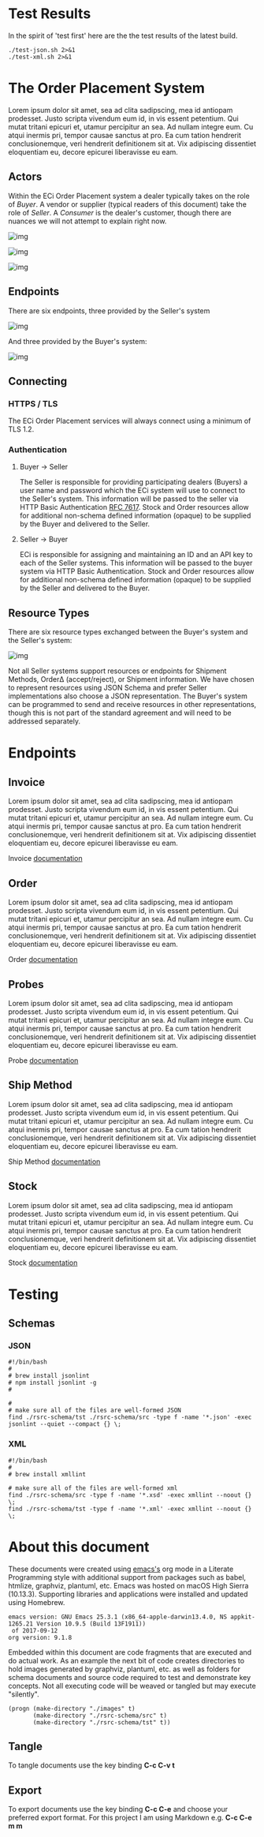 

# Test Results

In the spirit of 'test first' here are the the test results of the latest build.

    ./test-json.sh 2>&1
    ./test-xml.sh 2>&1


# The Order Placement System

Lorem ipsum dolor sit amet, sea ad clita sadipscing, mea id antiopam prodesset. Justo scripta vivendum eum id, in vis essent petentium. Qui mutat tritani epicuri et, utamur percipitur an sea. Ad nullam integre eum. Cu atqui inermis pri, tempor causae sanctus at pro. Ea cum tation hendrerit conclusionemque, veri hendrerit definitionem sit at. Vix adipiscing dissentiet eloquentiam eu, decore epicurei liberavisse eu eam.


## Actors

Within the ECi Order Placement system a dealer typically takes on the role of
*Buyer*. A vendor or supplier (typical readers of this document) take the role of
*Seller*. A *Consumer* is the dealer's customer, though there are nuances we will
not attempt to explain right now.

![img](./images/buyer-usecases.puml.png)

![img](./images/seller-usecases.puml.png)

![img](./images/consumer-usecases.puml.png)


## Endpoints

There are six endpoints, three provided by the Seller's system

![img](./images/sequence-buyer2seller.puml.png)

And three provided by the Buyer's system:

![img](./images/sequence-seller2buyer.puml.png)


## Connecting


### HTTPS / TLS

The ECi Order Placement services will always connect using a minimum of TLS 1.2.


### Authentication

1.  Buyer -> Seller

    The Seller is responsible for providing participating dealers (Buyers) a user name
    and password which the ECi system will use to connect to the Seller's system. This
    information will be passed to the seller via HTTP Basic Authentication [RFC 7617](http://www.rfc-editor.org/info/rfc7617).
    Stock and Order resources allow for additional non-schema defined information
    (opaque) to be supplied by the Buyer and delivered to the Seller.

2.  Seller -> Buyer

    ECi is responsible for assigning and maintaining an ID and an API key to each of
    the Seller systems. This information will be passed to the buyer system via HTTP
    Basic Authentication. Stock and Order resources allow for additional non-schema
    defined information (opaque) to be supplied by the Seller and delivered to the Buyer.


## Resource Types

There are six resource types exchanged between the Buyer's system and the Seller's system:

![img](./images/resource-types.dot.png)

Not all Seller systems support resources or endpoints for Shipment Methods, Order&Delta;
(accept/reject), or Shipment information. We have chosen to represent resources using
JSON Schema and prefer Seller implementations also choose a JSON representation. The
Buyer's system can be programmed to send and receive resources in other representations,
though this is not part of the standard agreement and will need to be addressed separately.


# Endpoints


## Invoice

Lorem ipsum dolor sit amet, sea ad clita sadipscing, mea id antiopam prodesset. Justo scripta vivendum eum id, in vis essent petentium. Qui mutat tritani epicuri et, utamur percipitur an sea. Ad nullam integre eum. Cu atqui inermis pri, tempor causae sanctus at pro. Ea cum tation hendrerit conclusionemque, veri hendrerit definitionem sit at. Vix adipiscing dissentiet eloquentiam eu, decore epicurei liberavisse eu eam.

Invoice [documentation](./invoice/invoice.md)


## Order

Lorem ipsum dolor sit amet, sea ad clita sadipscing, mea id antiopam prodesset. Justo scripta vivendum eum id, in vis essent petentium. Qui mutat tritani epicuri et, utamur percipitur an sea. Ad nullam integre eum. Cu atqui inermis pri, tempor causae sanctus at pro. Ea cum tation hendrerit conclusionemque, veri hendrerit definitionem sit at. Vix adipiscing dissentiet eloquentiam eu, decore epicurei liberavisse eu eam.

Order [documentation](./order/order.md)


## Probes

Lorem ipsum dolor sit amet, sea ad clita sadipscing, mea id antiopam prodesset. Justo scripta vivendum eum id, in vis essent petentium. Qui mutat tritani epicuri et, utamur percipitur an sea. Ad nullam integre eum. Cu atqui inermis pri, tempor causae sanctus at pro. Ea cum tation hendrerit conclusionemque, veri hendrerit definitionem sit at. Vix adipiscing dissentiet eloquentiam eu, decore epicurei liberavisse eu eam.

Probe [documentation](./probe/probe.md)


## Ship Method

Lorem ipsum dolor sit amet, sea ad clita sadipscing, mea id antiopam prodesset. Justo scripta vivendum eum id, in vis essent petentium. Qui mutat tritani epicuri et, utamur percipitur an sea. Ad nullam integre eum. Cu atqui inermis pri, tempor causae sanctus at pro. Ea cum tation hendrerit conclusionemque, veri hendrerit definitionem sit at. Vix adipiscing dissentiet eloquentiam eu, decore epicurei liberavisse eu eam.

Ship Method [documentation](./ship-method/ship-method.md)


## Stock

Lorem ipsum dolor sit amet, sea ad clita sadipscing, mea id antiopam prodesset. Justo scripta vivendum eum id, in vis essent petentium. Qui mutat tritani epicuri et, utamur percipitur an sea. Ad nullam integre eum. Cu atqui inermis pri, tempor causae sanctus at pro. Ea cum tation hendrerit conclusionemque, veri hendrerit definitionem sit at. Vix adipiscing dissentiet eloquentiam eu, decore epicurei liberavisse eu eam.

Stock [documentation](./stock/stock.md)


# Testing


## Schemas


### JSON


    #!/bin/bash
    #
    # brew install jsonlint
    # npm install jsonlint -g
    #

    #
    # make sure all of the files are well-formed JSON
    find ./rsrc-schema/tst ./rsrc-schema/src -type f -name '*.json' -exec jsonlint --quiet --compact {} \;


### XML


    #!/bin/bash
    #
    # brew install xmllint

    # make sure all of the files are well-formed xml
    find ./rsrc-schema/src -type f -name '*.xsd' -exec xmllint --noout {} \;
    find ./rsrc-schema/tst -type f -name '*.xml' -exec xmllint --noout {} \;


# About this document

These documents were created using [emacs's](https://www.gnu.org/software/emacs/) org mode in a Literate Programming style with additional
support from packages such as babel, htmlize, graphviz, plantuml, etc. Emacs was hosted on macOS
High Sierra (10.13.3). Supporting libraries and applications were installed and updated using Homebrew.

    emacs version: GNU Emacs 25.3.1 (x86_64-apple-darwin13.4.0, NS appkit-1265.21 Version 10.9.5 (Build 13F1911))
     of 2017-09-12
    org version: 9.1.8

Embedded within this document are code fragments that are executed and do actual
work. As an example the next bit of code creates directories to hold images
generated by graphviz, plantuml, etc. as well as folders for schema documents and
source code required to test and demonstrate key concepts. Not all executing code
will be weaved or tangled but may execute "silently".

    (progn (make-directory "./images" t)
           (make-directory "./rsrc-schema/src" t)
           (make-directory "./rsrc-schema/tst" t))


## Tangle

To tangle documents use the key binding **C-c C-v t**


## Export

To export documents use the key binding **C-c C-e** and choose your preferred export format. For this
project I am using Markdown e.g. **C-c C-e m m**
